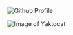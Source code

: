 ![Github Profile](https://github.com/tfree87)

![Image of Yaktocat](https://octodex.github.com/images/yaktocat.png)
